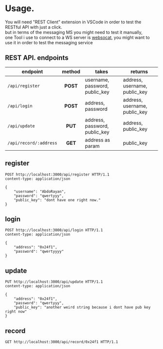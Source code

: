 # Usage.
You will need "REST Client" extension in VSCode in order to test the RESTful API with just a click.<br/>
but in terms of the messaging MS you might need to test it manually,<br/>
one Tool i use to connect to a WS server is [websocat](https://github.com/vi/websocat), you might want to use it in order to test the messaging service

## REST API. endpoints
| endpoint | method | takes | returns |
| -------- | :---: | ----- | ----- |
|`/api/register`|**POST**| username, password, public_key | address, username, public_key |
|`/api/login`|**POST**| address, password | address, username, public_key |
|`/api/update`|**PUT**| address, password, public_key | address, public_key |
|`/api/record/:address`|**GET**| address as param | public_key |

## register
```http
POST http://localhost:3000/api/register HTTP/1.1
content-type: application/json

{
    "username": "AbdoRayan",
    "password": "qwertyyy",
    "public_key": "dont have one right now."
}
```
## login
```http
POST http://localhost:3000/api/login HTTP/1.1
content-type: application/json

{
    "address": "0x24f1",
    "password": "qwertyyyy"
}
```
## update
```http
PUT http://localhost:3000/api/update HTTP/1.1
content-type: application/json

{
    "address": "0x24f1",
    "password": "qwertyyy",
    "public_key": "another weird string because i dont have pub key right now"
}
```
## record
```http
GET http://localhost:3000/api/record/0x24f1 HTTP/1.1
```
